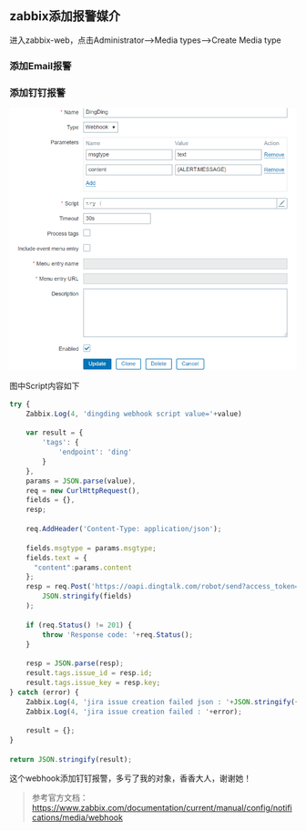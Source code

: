 ## zabbix添加报警媒介

进入zabbix-web，点击Administrator-->Media types-->Create Media type

### 添加Email报警

### 添加钉钉报警

![image-20200115103302741](images/image-20200115103302741.png)

图中Script内容如下

```javascript
try {
    Zabbix.Log(4, 'dingding webhook script value='+value)
 
    var result = {
        'tags': {
            'endpoint': 'ding'
        }
    },
    params = JSON.parse(value),
    req = new CurlHttpRequest(),
    fields = {},
    resp;
 
    req.AddHeader('Content-Type: application/json');
 
    fields.msgtype = params.msgtype;
    fields.text = {
      "content":params.content
    };
    resp = req.Post('https://oapi.dingtalk.com/robot/send?access_token=1163d78d7b8a324d2f5b284414da8e93560008689744495ab4ad3eae14bdd642',
        JSON.stringify(fields)
    );
 
    if (req.Status() != 201) {
        throw 'Response code: '+req.Status();
    }
 
    resp = JSON.parse(resp);
    result.tags.issue_id = resp.id;
    result.tags.issue_key = resp.key;
} catch (error) {
    Zabbix.Log(4, 'jira issue creation failed json : '+JSON.stringify({"fields": fields}));
    Zabbix.Log(4, 'jira issue creation failed : '+error);
 
    result = {};
}
 
return JSON.stringify(result);
```

这个webhook添加钉钉报警，多亏了我的对象，香香大人，谢谢她！

>参考官方文档：https://www.zabbix.com/documentation/current/manual/config/notifications/media/webhook

